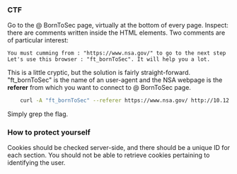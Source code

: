 ### CTF

Go to the @ BornToSec page, virtually at the bottom of every page. Inspect: there are comments written inside the HTML elements. Two comments are of particular interest:

	You must cumming from : "https://www.nsa.gov/" to go to the next step
	Let's use this browser : "ft_bornToSec". It will help you a lot.

This is a little cryptic, but the solution is fairly straight-forward. "ft_bornToSec" is the name of an user-agent and the NSA webpage is the __referer__ from which you want to connect to @ BornToSec page.

```bash
    curl -A "ft_bornToSec" --referer https://www.nsa.gov/ http://10.12.1.106/\?page\=e43ad1fdc54babe674da7c7b8f0127bde61de3fbe01def7d00f151c2fcca6d1c
```

Simply grep the flag.

### How to protect yourself

Cookies should be checked server-side, and there should be a unique ID for each section. You should not be able to retrieve cookies pertaining to identifying the user.
